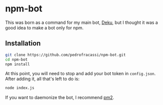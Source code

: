# npm-bot
This was born as a command for my main bot, [Deku](http://deku.pedrofracassi.me/), but I thought it was a good idea to make a bot only for npm.

## Installation
```bash
git clone https://github.com/pedrofracassi/npm-bot.git
cd npm-bot
npm install
```
At this point, you will need to stop and add your bot token in `config.json`. After adding it, all that's left to do is:
```bash
node index.js
```

If you want to daemonize the bot, I recommend [pm2](https://github.com/Unitech/pm2).

